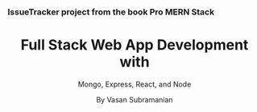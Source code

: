 ### IssueTracker project from the book Pro MERN Stack

<div style="text-align: center;">
  <h1>Full Stack Web App Development with</h1>
  <p>Mongo, Express, React, and Node</p>
  <p>By Vasan Subramanian</p>
</div>
